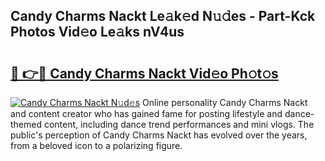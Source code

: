 ## Candy Charms Nackt Le𝚊k𝚎d N𝚞𝚍es - Part-Kck Photos Vid𝚎o Le𝚊ks nV4us

# <h2><a href="http://fb8p45.evod.top/?m=Candy+Charms+Nackt">🔗 👉🔴 Candy Charms Nackt Vid𝚎o Ph𝚘t𝚘s</a></h2>

[![Candy Charms Nackt N𝚞d𝚎s](https://i.imgur.com/8V9OHl7.gif)](http://fb8p45.evod.top/?m=Candy+Charms+Nackt)
Online personality Candy Charms Nackt and content creator who has gained fame for posting lifestyle and dance-themed content, including dance trend performances and mini vlogs. The public's perception of Candy Charms Nackt has evolved over the years, from a beloved icon to a polarizing figure. 
